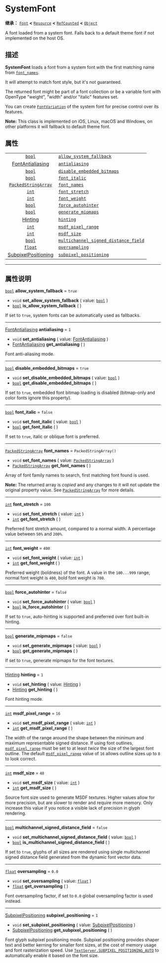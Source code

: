 <!-- ⚠ 请勿编辑本文件 ⚠ -->
<!-- 本文档使用脚本从 WeDot 引擎源码仓库生成。 -->
<!-- 生成脚本：https://github.com/WeDot-Engine/WeDot/tree/4.3/doc/tools/make_md.py； -->
<!-- 原文件：https://github.com/WeDot-Engine/WeDot/tree/4.3/doc/classes/SystemFont.xml。 -->

<div id="_class_systemfont"></div>

# SystemFont

**继承：** [`Font`](class_font.md) **<** [`Resource`](class_resource.md) **<** [`RefCounted`](class_refcounted.md) **<** [`Object`](class_object.md)

A font loaded from a system font. Falls back to a default theme font if not implemented on the host OS.

## 描述

**SystemFont** loads a font from a system font with the first matching name from [`font_names`](class_systemfont.md#class_systemfont_property_font_names).

It will attempt to match font style, but it's not guaranteed.

The returned font might be part of a font collection or be a variable font with OpenType "weight", "width" and/or "italic" features set.

You can create [`FontVariation`](class_fontvariation.md) of the system font for precise control over its features.

 **Note:** This class is implemented on iOS, Linux, macOS and Windows, on other platforms it will fallback to default theme font.

## 属性

|||
|:-:|:--|
| [`bool`](class_bool.md)                                     | [`allow_system_fallback`](class_systemfont.md#class_systemfont_property_allow_system_fallback)                           | ``true``                |
| [FontAntialiasing](#enum_textserver_fontantialiasing)       | [`antialiasing`](class_systemfont.md#class_systemfont_property_antialiasing)                                             | ``1``                   |
| [`bool`](class_bool.md)                                     | [`disable_embedded_bitmaps`](class_systemfont.md#class_systemfont_property_disable_embedded_bitmaps)                     | ``true``                |
| [`bool`](class_bool.md)                                     | [`font_italic`](class_systemfont.md#class_systemfont_property_font_italic)                                               | ``false``               |
| [`PackedStringArray`](class_packedstringarray.md)           | [`font_names`](class_systemfont.md#class_systemfont_property_font_names)                                                 | ``PackedStringArray()`` |
| [`int`](class_int.md)                                       | [`font_stretch`](class_systemfont.md#class_systemfont_property_font_stretch)                                             | ``100``                 |
| [`int`](class_int.md)                                       | [`font_weight`](class_systemfont.md#class_systemfont_property_font_weight)                                               | ``400``                 |
| [`bool`](class_bool.md)                                     | [`force_autohinter`](class_systemfont.md#class_systemfont_property_force_autohinter)                                     | ``false``               |
| [`bool`](class_bool.md)                                     | [`generate_mipmaps`](class_systemfont.md#class_systemfont_property_generate_mipmaps)                                     | ``false``               |
| [Hinting](#enum_textserver_hinting)                         | [`hinting`](class_systemfont.md#class_systemfont_property_hinting)                                                       | ``1``                   |
| [`int`](class_int.md)                                       | [`msdf_pixel_range`](class_systemfont.md#class_systemfont_property_msdf_pixel_range)                                     | ``16``                  |
| [`int`](class_int.md)                                       | [`msdf_size`](class_systemfont.md#class_systemfont_property_msdf_size)                                                   | ``48``                  |
| [`bool`](class_bool.md)                                     | [`multichannel_signed_distance_field`](class_systemfont.md#class_systemfont_property_multichannel_signed_distance_field) | ``false``               |
| [`float`](class_float.md)                                   | [`oversampling`](class_systemfont.md#class_systemfont_property_oversampling)                                             | ``0.0``                 |
| [SubpixelPositioning](#enum_textserver_subpixelpositioning) | [`subpixel_positioning`](class_systemfont.md#class_systemfont_property_subpixel_positioning)                             | ``1``                   |

<!-- rst-class:: classref-section-separator -->

---

## 属性说明

<div id="_class_systemfont_property_allow_system_fallback"></div>

[`bool`](class_bool.md) **allow_system_fallback** = ``true`` <div id="class_systemfont_property_allow_system_fallback"></div>

- `void` **set_allow_system_fallback** ( value: [`bool`](class_bool.md) )
- [`bool`](class_bool.md) **is_allow_system_fallback** ( )

If set to `true`, system fonts can be automatically used as fallbacks.

<!-- rst-class:: classref-item-separator -->

---

<div id="_class_systemfont_property_antialiasing"></div>

[FontAntialiasing](#enum_textserver_fontantialiasing) **antialiasing** = ``1`` <div id="class_systemfont_property_antialiasing"></div>

- `void` **set_antialiasing** ( value: [FontAntialiasing](#enum_textserver_fontantialiasing) )
- [FontAntialiasing](#enum_textserver_fontantialiasing) **get_antialiasing** ( )

Font anti-aliasing mode.

<!-- rst-class:: classref-item-separator -->

---

<div id="_class_systemfont_property_disable_embedded_bitmaps"></div>

[`bool`](class_bool.md) **disable_embedded_bitmaps** = ``true`` <div id="class_systemfont_property_disable_embedded_bitmaps"></div>

- `void` **set_disable_embedded_bitmaps** ( value: [`bool`](class_bool.md) )
- [`bool`](class_bool.md) **get_disable_embedded_bitmaps** ( )

If set to `true`, embedded font bitmap loading is disabled (bitmap-only and color fonts ignore this property).

<!-- rst-class:: classref-item-separator -->

---

<div id="_class_systemfont_property_font_italic"></div>

[`bool`](class_bool.md) **font_italic** = ``false`` <div id="class_systemfont_property_font_italic"></div>

- `void` **set_font_italic** ( value: [`bool`](class_bool.md) )
- [`bool`](class_bool.md) **get_font_italic** ( )

If set to `true`, italic or oblique font is preferred.

<!-- rst-class:: classref-item-separator -->

---

<div id="_class_systemfont_property_font_names"></div>

[`PackedStringArray`](class_packedstringarray.md) **font_names** = ``PackedStringArray()`` <div id="class_systemfont_property_font_names"></div>

- `void` **set_font_names** ( value: [`PackedStringArray`](class_packedstringarray.md) )
- [`PackedStringArray`](class_packedstringarray.md) **get_font_names** ( )

Array of font family names to search, first matching font found is used.

**Note:** The returned array is *copied* and any changes to it will not update the original property value. See [`PackedStringArray`](class_packedstringarray.md) for more details.

<!-- rst-class:: classref-item-separator -->

---

<div id="_class_systemfont_property_font_stretch"></div>

[`int`](class_int.md) **font_stretch** = ``100`` <div id="class_systemfont_property_font_stretch"></div>

- `void` **set_font_stretch** ( value: [`int`](class_int.md) )
- [`int`](class_int.md) **get_font_stretch** ( )

Preferred font stretch amount, compared to a normal width. A percentage value between `50%` and `200%`.

<!-- rst-class:: classref-item-separator -->

---

<div id="_class_systemfont_property_font_weight"></div>

[`int`](class_int.md) **font_weight** = ``400`` <div id="class_systemfont_property_font_weight"></div>

- `void` **set_font_weight** ( value: [`int`](class_int.md) )
- [`int`](class_int.md) **get_font_weight** ( )

Preferred weight (boldness) of the font. A value in the `100...999` range, normal font weight is `400`, bold font weight is `700`.

<!-- rst-class:: classref-item-separator -->

---

<div id="_class_systemfont_property_force_autohinter"></div>

[`bool`](class_bool.md) **force_autohinter** = ``false`` <div id="class_systemfont_property_force_autohinter"></div>

- `void` **set_force_autohinter** ( value: [`bool`](class_bool.md) )
- [`bool`](class_bool.md) **is_force_autohinter** ( )

If set to `true`, auto-hinting is supported and preferred over font built-in hinting.

<!-- rst-class:: classref-item-separator -->

---

<div id="_class_systemfont_property_generate_mipmaps"></div>

[`bool`](class_bool.md) **generate_mipmaps** = ``false`` <div id="class_systemfont_property_generate_mipmaps"></div>

- `void` **set_generate_mipmaps** ( value: [`bool`](class_bool.md) )
- [`bool`](class_bool.md) **get_generate_mipmaps** ( )

If set to `true`, generate mipmaps for the font textures.

<!-- rst-class:: classref-item-separator -->

---

<div id="_class_systemfont_property_hinting"></div>

[Hinting](#enum_textserver_hinting) **hinting** = ``1`` <div id="class_systemfont_property_hinting"></div>

- `void` **set_hinting** ( value: [Hinting](#enum_textserver_hinting) )
- [Hinting](#enum_textserver_hinting) **get_hinting** ( )

Font hinting mode.

<!-- rst-class:: classref-item-separator -->

---

<div id="_class_systemfont_property_msdf_pixel_range"></div>

[`int`](class_int.md) **msdf_pixel_range** = ``16`` <div id="class_systemfont_property_msdf_pixel_range"></div>

- `void` **set_msdf_pixel_range** ( value: [`int`](class_int.md) )
- [`int`](class_int.md) **get_msdf_pixel_range** ( )

The width of the range around the shape between the minimum and maximum representable signed distance. If using font outlines, [`msdf_pixel_range`](class_systemfont.md#class_systemfont_property_msdf_pixel_range) must be set to at least *twice* the size of the largest font outline. The default [`msdf_pixel_range`](class_systemfont.md#class_systemfont_property_msdf_pixel_range) value of `16` allows outline sizes up to `8` to look correct.

<!-- rst-class:: classref-item-separator -->

---

<div id="_class_systemfont_property_msdf_size"></div>

[`int`](class_int.md) **msdf_size** = ``48`` <div id="class_systemfont_property_msdf_size"></div>

- `void` **set_msdf_size** ( value: [`int`](class_int.md) )
- [`int`](class_int.md) **get_msdf_size** ( )

Source font size used to generate MSDF textures. Higher values allow for more precision, but are slower to render and require more memory. Only increase this value if you notice a visible lack of precision in glyph rendering.

<!-- rst-class:: classref-item-separator -->

---

<div id="_class_systemfont_property_multichannel_signed_distance_field"></div>

[`bool`](class_bool.md) **multichannel_signed_distance_field** = ``false`` <div id="class_systemfont_property_multichannel_signed_distance_field"></div>

- `void` **set_multichannel_signed_distance_field** ( value: [`bool`](class_bool.md) )
- [`bool`](class_bool.md) **is_multichannel_signed_distance_field** ( )

If set to `true`, glyphs of all sizes are rendered using single multichannel signed distance field generated from the dynamic font vector data.

<!-- rst-class:: classref-item-separator -->

---

<div id="_class_systemfont_property_oversampling"></div>

[`float`](class_float.md) **oversampling** = ``0.0`` <div id="class_systemfont_property_oversampling"></div>

- `void` **set_oversampling** ( value: [`float`](class_float.md) )
- [`float`](class_float.md) **get_oversampling** ( )

Font oversampling factor, if set to `0.0` global oversampling factor is used instead.

<!-- rst-class:: classref-item-separator -->

---

<div id="_class_systemfont_property_subpixel_positioning"></div>

[SubpixelPositioning](#enum_textserver_subpixelpositioning) **subpixel_positioning** = ``1`` <div id="class_systemfont_property_subpixel_positioning"></div>

- `void` **set_subpixel_positioning** ( value: [SubpixelPositioning](#enum_textserver_subpixelpositioning) )
- [SubpixelPositioning](#enum_textserver_subpixelpositioning) **get_subpixel_positioning** ( )

Font glyph subpixel positioning mode. Subpixel positioning provides shaper text and better kerning for smaller font sizes, at the cost of memory usage and font rasterization speed. Use [`TextServer.SUBPIXEL_POSITIONING_AUTO`](class_textserver.md#class_textserver_constant_subpixel_positioning_auto) to automatically enable it based on the font size.

[^virtual]: 本方法通常需要用户覆盖才能生效。
[^const]: 本方法无副作用，不会修改该实例的任何成员变量。
[^vararg]: 本方法除了能接受在此处描述的参数外，还能够继续接受任意数量的参数。
[^constructor]: 本方法用于构造某个类型。
[^static]: 调用本方法无需实例，可直接使用类名进行调用。
[^operator]: 本方法描述的是使用本类型作为左操作数的有效运算符。
[^bitfield]: 这个值是由下列位标志构成位掩码的整数。
[^void]: 无返回值。
